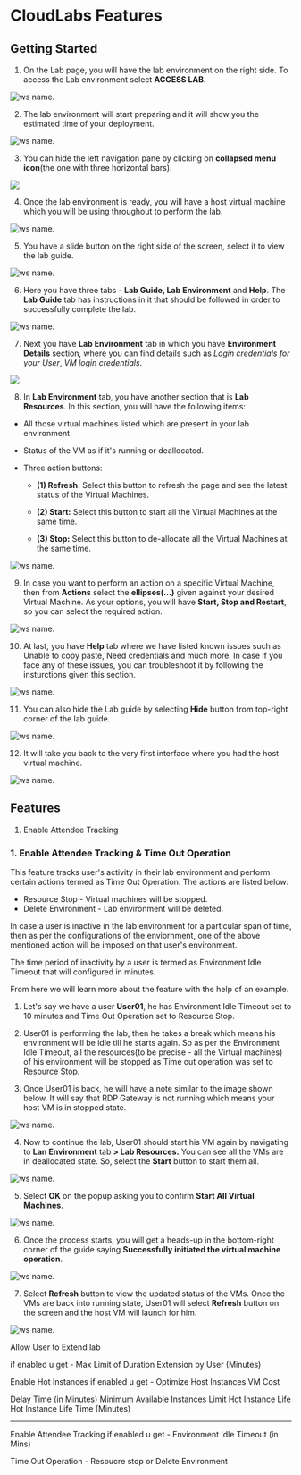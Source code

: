 # CloudLabs Features




## Getting Started

1. On the Lab page, you will have the lab environment on the right side. To access the Lab environment select **ACCESS LAB**.

![ws name.](media/udacity-01.png)

2. The lab environment will start preparing and it will show you the estimated time of your deployment.

![ws name.](media/udacity-02.png)

3. You can hide the left navigation pane by clicking on **collapsed menu icon**(the one with three horizontal bars).

![](media/udacity-01.gif?raw=true)

4. Once the lab environment is ready, you will have a host virtual machine which you will be using throughout to perform the lab.

![ws name.](media/udacity-14.png)

5. You have a slide button on the right side of the screen, select it to view the lab guide.

![ws name.](media/udacity-15.png)

6. Here you have three tabs - **Lab Guide, Lab Environment** and **Help**. The **Lab Guide** tab has instructions in it that should be followed in order to successfully complete the lab.

![ws name.](media/udacity-16.png)

7. Next you have **Lab Environment** tab in which you have **Environment Details** section, where you can find details such as _Login credentials for your User_, _VM login credentials_.

![](media/udacity-02.gif?raw=true)

8. In **Lab Environment** tab, you have another section that is **Lab Resources**. In this section, you will have the following items:
* All those virtual machines listed which are present in your lab environment
* Status of the VM as if it's running or deallocated.
* Three action buttons: 
      
     * **(1) Refresh:** Select this button to refresh the page and see the latest status of the Virtual Machines.
      
     * **(2) Start:** Select this button to start all the Virtual Machines at the same time.
      
     * **(3) Stop:** Select this button to de-allocate all the Virtual Machines at the same time.

![ws name.](media/udacity-04.png)

9. In case you want to perform an action on a specific Virtual Machine, then from **Actions** select the **ellipses(...)** given against your desired Virtual Machine. As your options, you will have **Start, Stop and Restart**, so you can select the required action.

![ws name.](media/udacity-05.png)

10. At last, you have **Help** tab where we have listed known issues such as Unable to copy paste, Need credentials and much more. In case if you face any of these issues, you can troubleshoot it by following the insturctions given this section.

![ws name.](media/udacity-06.png)

11. You can also hide the Lab guide by selecting **Hide** button from top-right corner of the lab guide. 

![ws name.](media/udacity-07.png)

12. It will take you back to the very first interface where you had the host virtual machine. 

![ws name.](media/udacity-14.png)


## Features

1. Enable Attendee Tracking



### **1. Enable Attendee Tracking & Time Out Operation**

This feature tracks user's activity in their lab environment and perform certain actions termed as Time Out Operation. The actions are listed below:

* Resource Stop - Virtual machines will be stopped.
* Delete Environment - Lab environment will be deleted.

In case a user is inactive in the lab environment for a particular span of time, then as per the configurations of the enviornment, one of the above mentioned action will be imposed on that user's environment. 

The time period of inactivity by a user is termed as Environment Idle Timeout that will configured in minutes.

From here we will learn more about the feature with the help of an example. 

1. Let's say we have a user **User01**, he has Environment Idle Timeout set to 10 minutes and Time Out Operation set to Resource Stop.

2. User01 is performing the lab, then he takes a break which means his environment will be idle till he starts again. So as per the Environment Idle Timeout, all the resources(to be precise - all the Virtual machines) of his environment will be stopped as Time out operation was set to Resource Stop.

3. Once User01 is back, he will have a note similar to the image shown below. It will say that RDP Gateway is not running which means your host VM is in stopped state.

![ws name.](media/udacity-09.png)

4. Now to continue the lab, User01 should start his VM again by navigating to **Lan Environment** tab **> Lab Resources.** You can see all the VMs are in deallocated state. So, select the **Start** button to start them all.

![ws name.](media/udacity-10.png)

5. Select **OK** on the popup asking you to confirm **Start All Virtual Machines**.

![ws name.](media/udacity-11.png)

6. Once the process starts, you will get a heads-up in the bottom-right corner of the guide saying **Successfully initiated the virtual machine operation**.

![ws name.](media/udacity-12.png)

7. Select **Refresh** button to view the updated status of the VMs. Once the VMs are back into running state, User01 will select **Refresh** button on the screen and the host VM will launch for him.

![ws name.](media/udacity-13.png)












Allow User to Extend lab

if enabled u get - Max Limit of Duration Extension by User (Minutes) 


Enable Hot Instances 
if enabled u get - Optimize Host Instances VM Cost 

Delay Time (in Minutes)  Minimum Available Instances  Limit Hot Instance Life    Hot Instance Life Time (Minutes) 







------------------
Enable Attendee Tracking 
if enabled u get - Environment Idle Timeout (in Mins)

Time Out Operation - Resoucre stop or Delete Environment
































